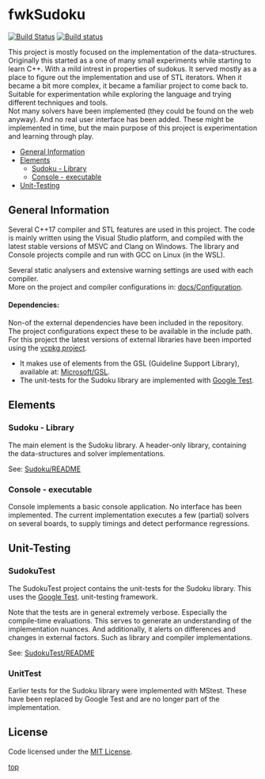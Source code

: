 <!-------------------------------------------------------------><a id="top"></a>
# fwkSudoku
<!----------------------------------------------------------------------------->
[![Build Status](https://travis-ci.com/Farwaykorse/fwkSudoku.svg?branch=master)](https://travis-ci.com/Farwaykorse/fwkSudoku)
[![Build status](https://ci.appveyor.com/api/projects/status/fuasqqstakl49tfb/branch/master?svg=true)](https://ci.appveyor.com/project/Farwaykorse/fwksudoku/branch/master)
<!-- Description -->
This project is mostly focused on the implementation of the data-structures.  
Originally this started as a one of many small experiments while starting to
learn C++. With a mild intrest in properties of sudokus.
It served mostly as a place to figure out the implementation and use of STL
iterators.
When it became a bit more complex, it became a familiar project to come back to.
Suitable for experimentation while exploring the language and trying different
techniques and tools.  
Not many solvers have been implemented (they could be found on the web anyway).
And no real user interface has been added.
These might be implemented in time, but the main purpose of this project
is experimentation and learning through play.

<!-- TOC -->
- [General Information](#general)
- [Elements](#elements)  
  - [Sudoku - Library](#sudoku)
  - [Console - executable](#console)
- [Unit-Testing](#unit-testing)

<!---------------------------------------------------------><a id="general"></a>
## General Information ##
<!----------------------------------------------------------------------------->
<!-- installation -->
<!-- usage -->
Several C++17 compiler and STL features are used in this project.
The code is mainly written using the Visual Studio platform, and compiled with
the latest stable versions of MSVC and Clang on Windows.
The library and Console projects compile and run with GCC on Linux (in the WSL).

Several static analysers and extensive warning settings are used with each
compiler.  
More on the project and compiler configurations in: 
[docs/Configuration](./docs/Configuration.md).

#### Dependencies:
Non-of the external dependencies have been included in the repository.
The project configurations expect these to be available in the include path.
For this project the latest versions of external libraries have been imported
using the [vcpkg project](https://github.com/Microsoft/vcpkg).
- It makes use of elements from the GSL (Guideline Support Library), available
  at: [Microsoft/GSL](https://github.com/Microsoft/GSL).
- The unit-tests for the Sudoku library are implemented with
  [Google Test](https://github.com/google/googletest).


<!--------------------------------------------------------><a id="elements"></a>
## Elements ##
<!----------------------------------------------------------------------------->
<!----------------------------------------------------------><a id="sudoku"></a>
### Sudoku - Library ###
<!----------------------------------------------------------------------------->
The main element is the Sudoku library.
A header-only library, containing the data-structures and solver
implementations.

See: [Sudoku/README](./Sudoku/README.md)


<!---------------------------------------------------------><a id="console"></a>
### Console - executable ###
<!----------------------------------------------------------------------------->
Console implements a basic console application.
No interface has been implemented.
The current implementation executes a few (partial) solvers on several boards,
to supply timings and detect performance regressions.


<!----------------------------------------------------><a id="unit-testing"></a>
## Unit-Testing ##
<!----------------------------------------------------------------------------->
<!-- description -->

### SudokuTest ###
The SudokuTest project contains the unit-tests for the Sudoku library.
This uses the [Google Test](https://github.com/google/googletest).
 unit-testing framework.

Note that the tests are in general extremely verbose.
Especially the compile-time evaluations.
This serves to generate an understanding of the implementation nuances.
And additionally, it alerts on differences and changes in external factors.
Such as library and compiler implementations.

See: [SudokuTest/README](./SudokuTest/README.md)

### UnitTest ###
Earlier tests for the Sudoku library were implemented with MStest.
These have been replaced by Google Test and are no longer part of the
implementation.


<!----------------------------------------------------><a id="contributing"></a>

<!----------------------------------------------------------------------------->


<!---------------------------------------------------------><a id="license"></a>
## License
<!----------------------------------------------------------------------------->
Code licensed under the [MIT License](./LICENSE).

[top](#top)
